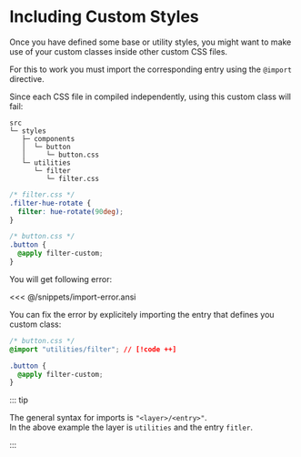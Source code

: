 # Including Custom Styles

Once you have defined some base or utility styles, you might want to make use of your custom classes inside other custom CSS files.

For this to work you must import the corresponding entry using the `@import` directive.

Since each CSS file in compiled independently, using this custom class will fail:

```
src
└─ styles
   ├─ components
   │  └─ button
   │     └─ button.css
   └─ utilities
      └─ filter
         └─ filter.css
```

```css
/* filter.css */
.filter-hue-rotate {
  filter: hue-rotate(90deg);
}
```

```css
/* button.css */
.button {
  @apply filter-custom;
}
```

You will get following error:

<<< @/snippets/import-error.ansi

You can fix the error by explicitely importing the entry that defines you custom class:

```css
/* button.css */
@import "utilities/filter"; // [!code ++]

.button {
  @apply filter-custom;
}
```

::: tip

The general syntax for imports is `"<layer>/<entry>"`.  
In the above example the layer is `utilities` and the entry `fitler`.

:::
